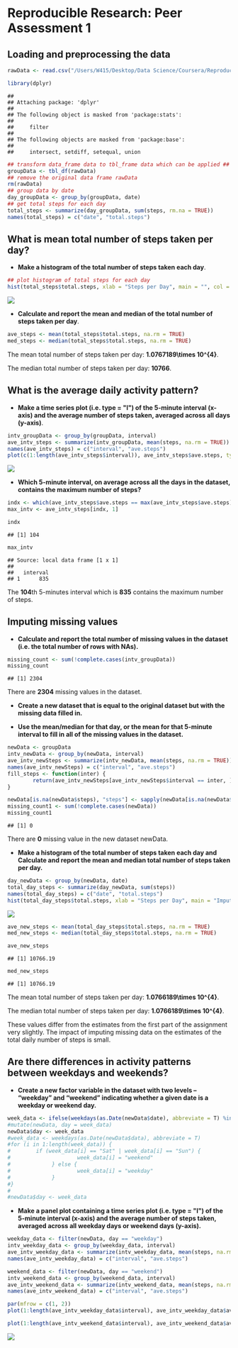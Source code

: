 # Reproducible Research: Peer Assessment 1


## Loading and preprocessing the data


```r
rawData <- read.csv("/Users/W415/Desktop/Data Science/Coursera/Reproducible_Research/activity.csv")
```


```r
library(dplyr)
```

```
## 
## Attaching package: 'dplyr'
## 
## The following object is masked from 'package:stats':
## 
##     filter
## 
## The following objects are masked from 'package:base':
## 
##     intersect, setdiff, setequal, union
```

```r
## transform data_frame data to tbl_frame data which can be applied ## by group_by function
groupData <- tbl_df(rawData)
## remove the original data frame rawData
rm(rawData)
## group data by date
day_groupData <- group_by(groupData, date)
## get total steps for each day
total_steps <- summarize(day_groupData, sum(steps, rm.na = TRUE))
names(total_steps) = c("date", "total.steps")
```

## What is mean total number of steps taken per day?

- **Make a histogram of the total number of steps taken each day**.


```r
## plot histogram of total steps for each day
hist(total_steps$total.steps, xlab = "Steps per Day", main = "", col = "red")
```

![](PA1_template_files/figure-html/unnamed-chunk-1-1.png) 

- **Calculate and report the mean and median of the total number of steps taken per day**.


```r
ave_steps <- mean(total_steps$total.steps, na.rm = TRUE)
med_steps <- median(total_steps$total.steps, na.rm = TRUE)
```

The mean total number of steps taken per day: **1.0767189\times 10^{4}**.

The median total number of steps taken per day: **10766**.


## What is the average daily activity pattern?

- **Make a time series plot (i.e. type = "l") of the 5-minute interval (x-axis) and the average number of steps taken, averaged across all days (y-axis)**.


```r
intv_groupData <- group_by(groupData, interval)
ave_intv_steps <- summarize(intv_groupData, mean(steps, na.rm = TRUE))
names(ave_intv_steps) = c("interval", "ave.steps")
plot(c(1:length(ave_intv_steps$interval)), ave_intv_steps$ave.steps, type = "l", xlab = "5-min. interval", ylab = "Average Steps", main = "Daily Average Interval Steps", col = "red")
```

![](PA1_template_files/figure-html/unnamed-chunk-3-1.png) 

- **Which 5-minute interval, on average across all the days in the dataset, contains the maximum number of steps?**


```r
indx <- which(ave_intv_steps$ave.steps == max(ave_intv_steps$ave.steps))
max_intv <- ave_intv_steps[indx, 1]
```

```r
indx
```

```
## [1] 104
```

```r
max_intv
```

```
## Source: local data frame [1 x 1]
## 
##   interval
## 1      835
```

The **104**th 5-minutes interval which is **835** contains the maximum number of steps.

## Imputing missing values

- **Calculate and report the total number of missing values in the dataset (i.e. the total number of rows with NAs).**


```r
missing_count <- sum(!complete.cases(intv_groupData))
missing_count
```

```
## [1] 2304
```

There are **2304** missing values in the dataset.

- **Create a new dataset that is equal to the original dataset but with the missing data filled in.**

- **Use the mean/median for that day, or the mean for that 5-minute interval to fill in all of the missing values in the dataset.**


```r
newData <- groupData
intv_newData <- group_by(newData, interval)
ave_intv_newSteps <- summarize(intv_newData, mean(steps, na.rm = TRUE))
names(ave_intv_newSteps) = c("interval", "ave.steps")
fill_steps <- function(inter) {
        return(ave_intv_newSteps[ave_intv_newSteps$interval == inter, ]$ave.steps) 
}

newData[is.na(newData$steps), "steps"] <- sapply(newData[is.na(newData$steps), ]$interval, fill_steps)
missing_count1 <- sum(!complete.cases(newData))
missing_count1
```

```
## [1] 0
```

There are **0** missing value in the new dataset newData.

- **Make a histogram of the total number of steps taken each day and Calculate and report the mean and median total number of steps taken per day.**


```r
day_newData <- group_by(newData, date)
total_day_steps <- summarize(day_newData, sum(steps))
names(total_day_steps) = c("date", "total.steps")
hist(total_day_steps$total.steps, xlab = "Steps per Day", main = "Imputing Missing Values", col = "skyblue")
```

![](PA1_template_files/figure-html/unnamed-chunk-8-1.png) 

```r
ave_new_steps <- mean(total_day_steps$total.steps, na.rm = TRUE)
med_new_steps <- median(total_day_steps$total.steps, na.rm = TRUE)
```


```r
ave_new_steps
```

```
## [1] 10766.19
```

```r
med_new_steps
```

```
## [1] 10766.19
```

The mean total number of steps taken per day: **1.0766189\times 10^{4}**.

The median total number of steps taken per day: **1.0766189\times 10^{4}**.

These values differ from the estimates from the first part of the assignment very slightly.  The impact of imputing missing data on the estimates of the total daily number of steps is small.

## Are there differences in activity patterns between weekdays and weekends?

- **Create a new factor variable in the dataset with two levels – “weekday” and “weekend” indicating whether a given date is a weekday or weekend day.**

```r
week_data <- ifelse(weekdays(as.Date(newData$date), abbreviate = T) %in% c("Sat", "Sun"), "weekend", "weekday")
#mutate(newData, day = week_data)
newData$day <- week_data
#week_data <- weekdays(as.Date(newData$data), abbreviate = T)
#for (i in 1:length(week_data)) {
#        if (week_data[i] == "Sat" | week_data[i] == "Sun") {
#                     week_data[i] = "weekend"
#             } else {
#                     week_data[i] = "weekday"
#             }
#}
#
#newData$day <- week_data
```

- **Make a panel plot containing a time series plot (i.e. type = "l") of the 5-minute interval (x-axis) and the average number of steps taken, averaged across all weekday days or weekend days (y-axis).** 


```r
weekday_data <- filter(newData, day == "weekday")
intv_weekday_data <- group_by(weekday_data, interval)
ave_intv_weekday_data <- summarize(intv_weekday_data, mean(steps, na.rm = TRUE))
names(ave_intv_weekday_data) = c("interval", "ave.steps")

weekend_data <- filter(newData, day == "weekend")
intv_weekend_data <- group_by(weekend_data, interval)
ave_intv_weekend_data <- summarize(intv_weekend_data, mean(steps, na.rm = TRUE))
names(ave_intv_weekend_data) = c("interval", "ave.steps")

par(mfrow = c(1, 2))
plot(1:length(ave_intv_weekday_data$interval), ave_intv_weekday_data$ave.steps, type = "l", xlab = "5-min interval", ylab = "Ave. number of steps", main = "Ave. # of steps in a weekday", col = "red")

plot(1:length(ave_intv_weekend_data$interval), ave_intv_weekend_data$ave.steps, type = "l", xlab = "5-min interval", ylab = "Ave. number of steps", main = "Ave. # of steps in a weekend", col = "skyblue")
```

![](PA1_template_files/figure-html/unnamed-chunk-11-1.png) 



